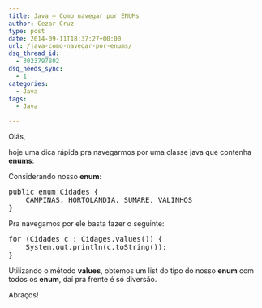 ```yaml
---
title: Java – Como navegar por ENUMs
author: Cezar Cruz
type: post
date: 2014-09-11T18:37:27+00:00
url: /java-como-navegar-por-enums/
dsq_thread_id:
  - 3023797802
dsq_needs_sync:
  - 1
categories:
  - Java
tags:
  - Java

---
```

Olás,
  
hoje uma dica rápida pra navegarmos por uma classe java que contenha **enums**:

Considerando nosso **enum**:

<pre class="lang:java decode:true">public enum Cidades {
    CAMPINAS, HORTOLANDIA, SUMARE, VALINHOS
}</pre>

Pra navegamos por ele basta fazer o seguinte:

<pre class="lang:default decode:true">for (Cidades c : Cidages.values()) {
    System.out.println(c.toString());
}</pre>

Utilizando o método **values**, obtemos um list do tipo do nosso **enum** com todos os **enum**, daí pra frente é só diversão.

Abraços!